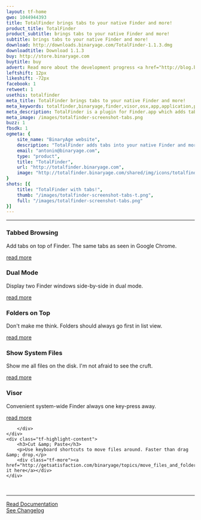 ```yaml
---
layout: tf-home
gwo: 1044944393
title: TotalFinder brings tabs to your native Finder and more!
product_title: TotalFinder
product_subtitle: brings tabs to your native Finder and more!
subtitle: brings tabs to your native Finder and more!
download: http://downloads.binaryage.com/TotalFinder-1.1.3.dmg
downloadtitle: Download 1.1.3
buy: http://store.binaryage.com
buytitle: buy
advert: Read more about the development progress <a href="http://blog.binaryage.com">on the blog ...</a>
leftshift: 12px
likeshift: -72px
facebook: 1
retweet: 1
usethis: totalfinder
meta_title: TotalFinder brings tabs to your native Finder and more!
meta_keywords: totalfinder,binaryage,finder,visor,osx,app,application,productivity,mac,indie,software
meta_description: TotalFinder is a plugin for Finder.app which adds tabs like in Chrome browser, dual panels similar to TotalCommander and more tweaks.
meta_image: /images/totalfinder-screenshot-tabs.png
buzz: 1
fbsdk: 1
ogmeta: {
    site_name: "BinaryAge website",
    description: "TotalFinder adds tabs into your native Finder and more!",
    email: "antonin@binaryage.com",
    type: "product",
    title: "TotalFinder",
    url: "http://totalfinder.binaryage.com",
    image: "http://totalfinder.binaryage.com/shared/img/icons/totalfinder-256.png"
}
shots: [{
    title: "TotalFinder with tabs!",
    thumb: "/images/totalfinder-screenshot-tabs-t.png",
    full: "/images/totalfinder-screenshot-tabs.png"
}]
---
```

 
<div class="tf-main-content">
<hr>
<div class="tf-highlights">
<div class="tf-highlight">
    <div class="tf-highlight-icon">
        <a href="/tabs">
            <div class="thumb-tabs"></div>
        </a>
    </div>
    <div class="tf-highlight-content">
        <h3>Tabbed Browsing</h3>
        <p>Add tabs on top of Finder. The same tabs as seen in Google Chrome.</p>
        <div class="tf-more"><a href="/tabs">read more</a></div>
    </div>
</div>
<div class="tf-highlight">
    <div class="tf-highlight-icon">
        <a href="/dual-mode">
            <div class="thumb-dual"></div>
        </a>
    </div>
    <div class="tf-highlight-content">
        <h3>Dual Mode</h3>
        <p>Display two Finder windows side-by-side in dual mode.</p>
        <div class="tf-more"><a href="/dual-mode">read more</a></div>
    </div>
</div>
<div class="tf-highlight">
    <div class="tf-highlight-icon">
        <a href="/folders-on-top">
            <div class="thumb-fot"></div>
        </a>
    </div>
    <div class="tf-highlight-content">
        <h3>Folders on Top</h3>
        <p>Don't make me think. Folders should always go first in list view.</p>
        <div class="tf-more"><a href="/folders-on-top">read more</a></div>
    </div>
</div>
<div class="tf-highlight-separator"></div>
<div class="tf-highlight">
    <div class="tf-highlight-icon">
        <a href="/show-system-files">
            <div class="thumb-ssf"></div>
        </a>
    </div>
    <div class="tf-highlight-content">
        <h3>Show System Files</h3>
        <p>Show me all files on the disk. I'm not afraid to see the cruft.</p>
        <div class="tf-more"><a href="/show-system-files">read more</a></div>
    </div>
</div>
<div class="tf-highlight">
    <div class="tf-highlight-icon">
        <a href="/visor">
            <div class="thumb-visor"></div>
        </a>
    </div>
    <div class="tf-highlight-content">
        <h3>Visor</h3>
        <p>Convenient system-wide Finder always one key-press away.</p>
        <div class="tf-more"><a href="/visor">read more</a></div>
    </div>
</div>
<div class="tf-highlight">
    <div class="tf-highlight-icon">
        <div class="thumb-cut">
            
        </div>
    </div>
    <div class="tf-highlight-content">
        <h3>Cut &amp; Paste</h3>
        <p>Use keyboard shortcuts to move files around. Faster than drag &amp; drop.</p>
        <div class="tf-more"><a href="http://getsatisfaction.com/binaryage/topics/move_files_and_folders_with_cut_past">discuss it here</a></div>
    </div>
</div>
<br class="clear">
</div>

<hr>

<div class="what-next">
<a href="/documentation" class="button button-250 product-button-doc">
    <div><div>Read Documentation</div></div>
</a>

<a href="/changes" class="button button-250 product-button-cl">
    <div><div>See Changelog</div></div>
</a>

</div>